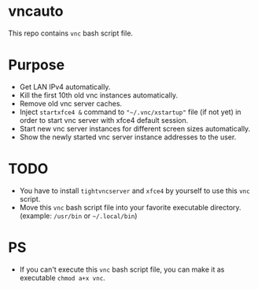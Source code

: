 # vncauto

This repo contains `vnc` bash script file.  

# Purpose

- Get LAN IPv4 automatically.
- Kill the first 10th old vnc instances automatically.
- Remove old vnc server caches.
- Inject `startxfce4 &` command to `"~/.vnc/xstartup"` file (if not yet) in order to start vnc server with xfce4 default session.
- Start new vnc server instances for different screen sizes automatically.
- Show the newly started vnc server instance addresses to the user.

# TODO

- You have to install `tightvncserver` and `xfce4` by yourself to use this `vnc` script.
- Move this `vnc` bash script file into your favorite executable directory. (example: `/usr/bin` or `~/.local/bin`)

# PS
- If you can't execute this `vnc` bash script file, you can make it as executable `chmod a+x vnc`.

